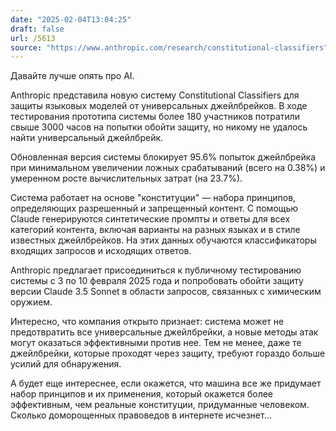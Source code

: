 ```yaml
---
date: "2025-02-04T13:04:25"
draft: false
url: /5613
source: "https://www.anthropic.com/research/constitutional-classifiers"
---
```


Давайте лучше опять про AI. 

Anthropic представила новую систему Constitutional Classifiers для защиты языковых моделей от универсальных джейлбрейков. В ходе тестирования прототипа системы более 180 участников потратили свыше 3000 часов на попытки обойти защиту, но никому не удалось найти универсальный джейлбрейк.

Обновленная версия системы блокирует 95.6% попыток джейлбрейка при минимальном увеличении ложных срабатываний (всего на 0.38%) и умеренном росте вычислительных затрат (на 23.7%).

Система работает на основе "конституции" — набора принципов, определяющих разрешенный и запрещенный контент. С помощью Claude генерируются синтетические промпты и ответы для всех категорий контента, включая варианты на разных языках и в стиле известных джейлбрейков. На этих данных обучаются классификаторы входящих запросов и исходящих ответов.

Anthropic предлагает присоединиться к публичному тестированию системы с 3 по 10 февраля 2025 года и попробовать обойти защиту версии Claude 3.5 Sonnet в области запросов, связанных с химическим оружием.

Интересно, что компания открыто признает: система может не предотвратить все универсальные джейлбрейки, а новые методы атак могут оказаться эффективными против нее. Тем не менее, даже те джейлбрейки, которые проходят через защиту, требуют гораздо больше усилий для обнаружения.

А будет еще интереснее, если окажется, что машина все же придумает набор принципов и их применения, который окажется более эффективным, чем реальные конституции, придуманные человеком. Сколько доморощенных правоведов в интернете исчезнет…